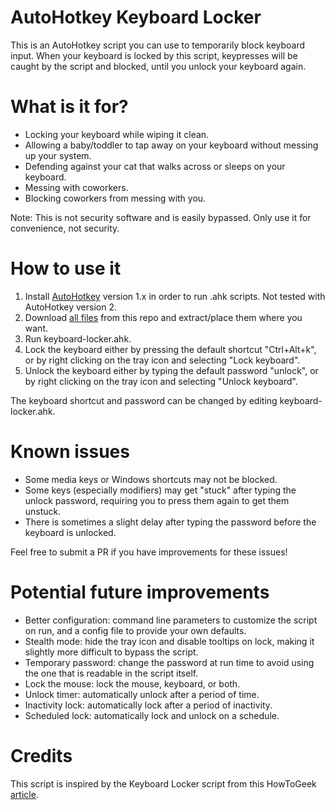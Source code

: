 # AutoHotkey Keyboard Locker

This is an AutoHotkey script you can use to temporarily block keyboard input. When your keyboard is locked by this script, keypresses will be caught by the script and blocked, until you unlock your keyboard again.

# What is it for?

- Locking your keyboard while wiping it clean.
- Allowing a baby/toddler to tap away on your keyboard without messing up your system.
- Defending against your cat that walks across or sleeps on your keyboard.
- Messing with coworkers.
- Blocking coworkers from messing with you.

Note: This is not security software and is easily bypassed. Only use it for convenience, not security.

# How to use it

1) Install [AutoHotkey](https://www.autohotkey.com/) version 1.x in order to run .ahk scripts. Not tested with AutoHotkey version 2.
2) Download [all files](https://github.com/sophice/ahk-keyboard-locker/archive/refs/heads/main.zip) from this repo and extract/place them where you want.
3) Run keyboard-locker.ahk.
4) Lock the keyboard either by pressing the default shortcut "Ctrl+Alt+k", or by right clicking on the tray icon and selecting "Lock keyboard".
5) Unlock the keyboard either by typing the default password "unlock", or by right clicking on the tray icon and selecting "Unlock keyboard".

The keyboard shortcut and password can be changed by editing keyboard-locker.ahk.

# Known issues

- Some media keys or Windows shortcuts may not be blocked.
- Some keys (especially modifiers) may get "stuck" after typing the unlock password, requiring you to press them again to get them unstuck.
- There is sometimes a slight delay after typing the password before the keyboard is unlocked.

Feel free to submit a PR if you have improvements for these issues!

# Potential future improvements

- Better configuration: command line parameters to customize the script on run, and a config file to provide your own defaults.
- Stealth mode: hide the tray icon and disable tooltips on lock, making it slightly more difficult to bypass the script.
- Temporary password: change the password at run time to avoid using the one that is readable in the script itself.
- Lock the mouse: lock the mouse, keyboard, or both.
- Unlock timer: automatically unlock after a period of time.
- Inactivity lock: automatically lock after a period of inactivity.
- Scheduled lock: automatically lock and unlock on a schedule.

# Credits

This script is inspired by the Keyboard Locker script from this HowToGeek [article](https://www.howtogeek.com/howto/11570/disable-the-keyboard-with-a-keyboard-shortcut-in-windows/).
